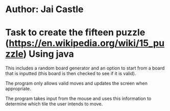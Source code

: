 # Author: Jai Castle
# Task to create the fifteen puzzle (https://en.wikipedia.org/wiki/15_puzzle) Using java

This includes a random board generator and an option to start from a board that is inputted (this board is then checked to see if it is valid).

The program only allows valid moves and updates the screen when appropriate.

The program takes input from the mouse and uses this information to determine which tile the user intends to move.

